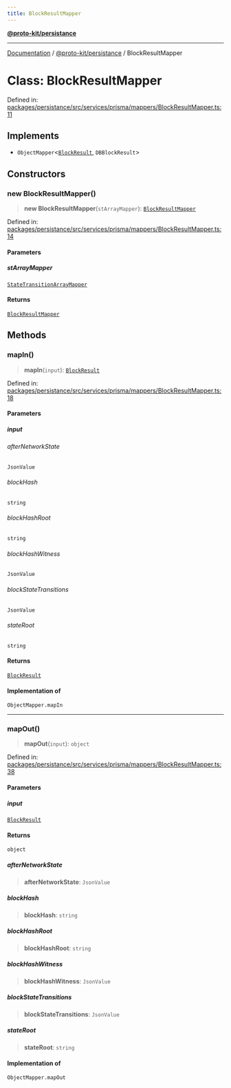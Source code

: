 ```yaml
---
title: BlockResultMapper
---
```


[**@proto-kit/persistance**](../README.md)

***

[Documentation](../../../README.md) / [@proto-kit/persistance](../README.md) / BlockResultMapper

# Class: BlockResultMapper

Defined in: [packages/persistance/src/services/prisma/mappers/BlockResultMapper.ts:11](https://github.com/proto-kit/framework/blob/b953c754e500c62f01fbbd6d09adfb2f5577269d/packages/persistance/src/services/prisma/mappers/BlockResultMapper.ts#L11)

## Implements

- `ObjectMapper`\<[`BlockResult`](../../sequencer/interfaces/BlockResult.md), `DBBlockResult`\>

## Constructors

### new BlockResultMapper()

> **new BlockResultMapper**(`stArrayMapper`): [`BlockResultMapper`](BlockResultMapper.md)

Defined in: [packages/persistance/src/services/prisma/mappers/BlockResultMapper.ts:14](https://github.com/proto-kit/framework/blob/b953c754e500c62f01fbbd6d09adfb2f5577269d/packages/persistance/src/services/prisma/mappers/BlockResultMapper.ts#L14)

#### Parameters

##### stArrayMapper

[`StateTransitionArrayMapper`](StateTransitionArrayMapper.md)

#### Returns

[`BlockResultMapper`](BlockResultMapper.md)

## Methods

### mapIn()

> **mapIn**(`input`): [`BlockResult`](../../sequencer/interfaces/BlockResult.md)

Defined in: [packages/persistance/src/services/prisma/mappers/BlockResultMapper.ts:18](https://github.com/proto-kit/framework/blob/b953c754e500c62f01fbbd6d09adfb2f5577269d/packages/persistance/src/services/prisma/mappers/BlockResultMapper.ts#L18)

#### Parameters

##### input

###### afterNetworkState

`JsonValue`

###### blockHash

`string`

###### blockHashRoot

`string`

###### blockHashWitness

`JsonValue`

###### blockStateTransitions

`JsonValue`

###### stateRoot

`string`

#### Returns

[`BlockResult`](../../sequencer/interfaces/BlockResult.md)

#### Implementation of

`ObjectMapper.mapIn`

***

### mapOut()

> **mapOut**(`input`): `object`

Defined in: [packages/persistance/src/services/prisma/mappers/BlockResultMapper.ts:38](https://github.com/proto-kit/framework/blob/b953c754e500c62f01fbbd6d09adfb2f5577269d/packages/persistance/src/services/prisma/mappers/BlockResultMapper.ts#L38)

#### Parameters

##### input

[`BlockResult`](../../sequencer/interfaces/BlockResult.md)

#### Returns

`object`

##### afterNetworkState

> **afterNetworkState**: `JsonValue`

##### blockHash

> **blockHash**: `string`

##### blockHashRoot

> **blockHashRoot**: `string`

##### blockHashWitness

> **blockHashWitness**: `JsonValue`

##### blockStateTransitions

> **blockStateTransitions**: `JsonValue`

##### stateRoot

> **stateRoot**: `string`

#### Implementation of

`ObjectMapper.mapOut`
